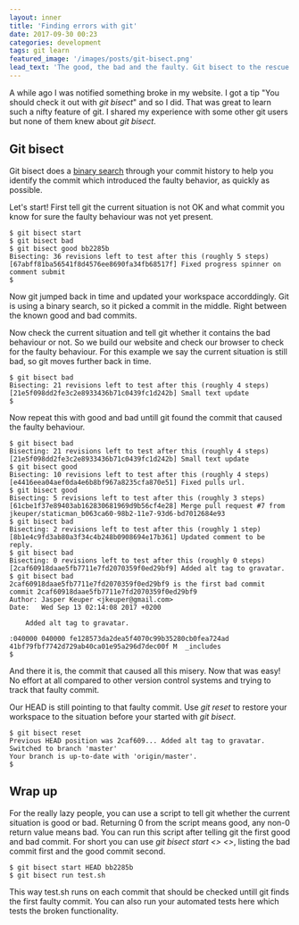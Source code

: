 ```yaml
---
layout: inner
title: 'Finding errors with git'
date: 2017-09-30 00:23
categories: development
tags: git learn
featured_image: '/images/posts/git-bisect.png'
lead_text: 'The good, the bad and the faulty. Git bisect to the rescue!'
---
```


A while ago I was notified something broke in my website. I got a tip "You
should check it out with _git bisect_" and so I did. That was great to learn
such a nifty feature of git. I shared my experience with some other git users
but none of them knew about _git bisect_.

## Git bisect
Git bisect does a [binary search](https://en.wikipedia.org/wiki/Binary_search_algorithm)
through your commit history to help you identify the commit which introduced
the faulty behavior, as quickly as possible.

Let's start! First tell git the current situation is not OK and what commit
you know for sure the faulty behaviour was not yet present.

```console
$ git bisect start
$ git bisect bad
$ git bisect good bb2285b
Bisecting: 36 revisions left to test after this (roughly 5 steps)
[67abff81ba56541f8d4576ee8690fa34fb68517f] Fixed progress spinner on comment submit
$ 
```

Now git jumped back in time and updated your workspace accorddingly. Git
is using a binary search, so it picked a commit in the middle. Right
between the known good and bad commits.

Now check the current situation and tell git whether it contains the bad
behaviour or not. So we build our website and check our browser to check
for the faulty behaviour. For this example we say the current situation is
still bad, so git moves further back in time.

```console
$ git bisect bad
Bisecting: 21 revisions left to test after this (roughly 4 steps)
[21e5f098dd2fe3c2e8933436b71c0439fc1d242b] Small text update
$ 
```

Now repeat this with good and bad untill git found the commit that caused
the faulty behaviour.

```console
$ git bisect bad
Bisecting: 21 revisions left to test after this (roughly 4 steps)
[21e5f098dd2fe3c2e8933436b71c0439fc1d242b] Small text update
$ git bisect good
Bisecting: 10 revisions left to test after this (roughly 4 steps)
[e4416eea04aef0da4e6b8bf967a8235cfa870e51] Fixed pulls url.
$ git bisect good
Bisecting: 5 revisions left to test after this (roughly 3 steps)
[61cbe1f37e89403ab162830681969d9b56cf4e28] Merge pull request #7 from jkeuper/staticman_b063ca60-98b2-11e7-93d6-bd7012684e93
$ git bisect bad
Bisecting: 2 revisions left to test after this (roughly 1 step)
[8b1e4c9fd3ab80a3f34c4b248b0908694e17b361] Updated comment to be reply.
$ git bisect bad
Bisecting: 0 revisions left to test after this (roughly 0 steps)
[2caf60918daae5fb7711e7fd2070359f0ed29bf9] Added alt tag to gravatar.
$ git bisect bad
2caf60918daae5fb7711e7fd2070359f0ed29bf9 is the first bad commit
commit 2caf60918daae5fb7711e7fd2070359f0ed29bf9
Author: Jasper Keuper <jkeuper@gmail.com>
Date:   Wed Sep 13 02:14:08 2017 +0200

    Added alt tag to gravatar.

:040000 040000 fe128573da2dea5f4070c99b35280cb0fea724ad 41bf79fbf7742d729ab40ca01e95a296d7dec00f M	_includes
$ 
```

And there it is, the commit that caused all this misery. Now that
was easy! No effort at all compared to other version control
systems and trying to track that faulty commit.

Our HEAD is still pointing to that faulty commit. Use _git reset_
to restore your workspace to the situation before your started with
_git bisect_.

```console
$ git bisect reset
Previous HEAD position was 2caf609... Added alt tag to gravatar.
Switched to branch 'master'
Your branch is up-to-date with 'origin/master'.
$
```

## Wrap up
For the really lazy people, you can use a script to tell git whether
the current situation is good or bad. Returning 0 from the script
means good, any non-0 return value means bad. You can run this
script after telling git the first good and bad commit. For short
you can use _git bisect start <<bad>> <<good>>_, listing the bad
commit first and the good commit second.

```console
$ git bisect start HEAD bb2285b
$ git bisect run test.sh
```

This way test.sh runs on each commit that should be checked untill
git finds the first faulty commit. You can also run your automated
tests here which tests the broken functionality.

